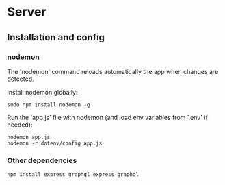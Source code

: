 # Server

## Installation and config

### nodemon

The 'nodemon' command reloads automatically the app when changes are detected.

Install nodemon globally:
```
sudo npm install nodemon -g
```

Run the 'app.js' file with nodemon (and load env variables from '.env' if needed):
```
nodemon app.js
nodemon -r dotenv/config app.js
```

### Other dependencies

```
npm install express graphql express-graphql
```
